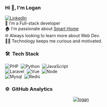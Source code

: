 ### Hi 👋, I'm Logan

<a href="https://www.linkedin.com/in/logan-tw/" target="_blank"><img src="https://img.shields.io/badge/LinkedIn-%230077B5.svg?&style=flat-square&logo=linkedin&logoColor=white" alt="LinkedIn"></a>
<br>
🌱 I’m a Full-stack developer <br>
🏠 I'm passionate about [Smart Home](https://blog.dotw.me/2022/rent-smart-home/) <br>
🌐 Always looking to learn more about Web Dev.<br>
👨‍💻 Technology keeps me curious and motivated.


### 🛠 &nbsp;Tech Stack
![PHP](https://img.shields.io/badge/-PHP-05122A?style=flat&logo=PHP)&nbsp;
![Python](https://img.shields.io/badge/-Python-05122A?style=flat&logo=python)&nbsp;
![JavaScript](https://img.shields.io/badge/-JavaScript-05122A?style=flat&logo=javascript)&nbsp; \
![Laravel](https://img.shields.io/badge/-Laravel-05122A?style=flat&logo=laravel)&nbsp;
![Vue](https://img.shields.io/badge/-Vue-05122A?style=flat&logo=vue.js)&nbsp;
![Node](https://img.shields.io/badge/-Node-05122A?style=flat&logo=node.js)&nbsp; \
![Mysql](https://img.shields.io/badge/-MySQL-05122A?style=flat&logo=mysql&logoColor=white)&nbsp;
![Redis](https://img.shields.io/badge/-Redis-05122A?style=flat&logo=redis)&nbsp;


### ⚙️ &nbsp;GitHub Analytics

<p align="center">
  <a href="https://github.com/iml885203/"><img src="https://github-readme-stats.vercel.app/api?username=iml885203&show_icons=true&theme=gotham" alt="logan" />
  </a>
</p>

